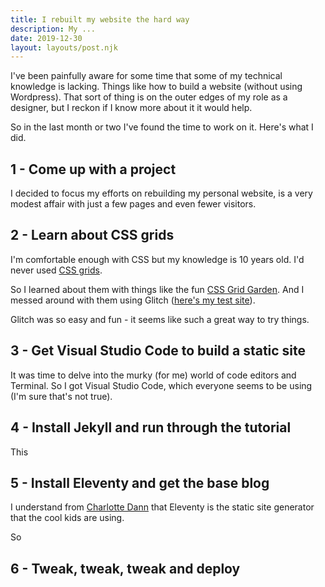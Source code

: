 ```yaml
---
title: I rebuilt my website the hard way
description: My ...
date: 2019-12-30
layout: layouts/post.njk
---
```


I've been painfully aware for some time that some of my technical knowledge is lacking. Things like how to build a website (without using Wordpress). That sort of thing is on the outer edges of my role as a designer, but I reckon if I know more about it it would help. 

So in the last month or two I've found the time to work on it. Here's what I did.

## 1 - Come up with a project

I decided to focus my efforts on rebuilding my personal website, is a very modest affair with just a few pages and even fewer visitors.

## 2 - Learn about CSS grids

I'm comfortable enough with CSS but my knowledge is 10 years old. I'd never used [CSS grids](https://developer.mozilla.org/en-US/docs/Web/CSS/CSS_Grid_Layout/Basic_Concepts_of_Grid_Layout). 

So I learned about them with things like the fun [CSS Grid Garden](https://cssgridgarden.com/). And I messed around with them using Glitch ([here's my test site](https://gaudy-apostosaurus.glitch.me/blog.html)). 

Glitch was so easy and fun - it seems like such a great way to try things.

## 3 - Get Visual Studio Code to build a static site

It was time to delve into the murky (for me) world of code editors and Terminal. So I got Visual Studio Code, which everyone seems to be using (I'm sure that's not true).


## 4 - Install Jekyll and run through the tutorial

This

## 5 - Install Eleventy and get the base blog

I understand from [Charlotte Dann](https://twitter.com/charlotte_dann?lang=en) that Eleventy is the static site generator that the cool kids are using. 

So 

## 6 - Tweak, tweak, tweak and deploy


